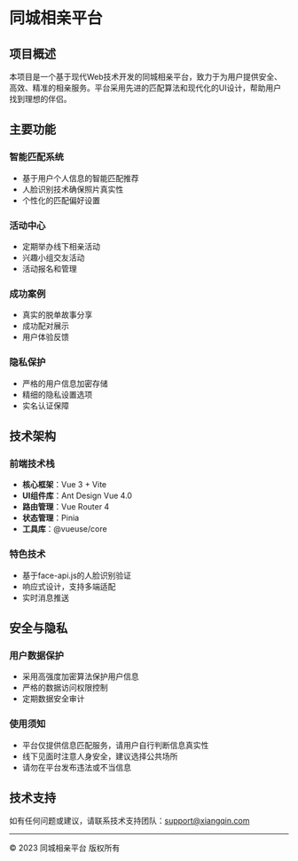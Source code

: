 # 同城相亲平台

## 项目概述

本项目是一个基于现代Web技术开发的同城相亲平台，致力于为用户提供安全、高效、精准的相亲服务。平台采用先进的匹配算法和现代化的UI设计，帮助用户找到理想的伴侣。

## 主要功能

### 智能匹配系统
- 基于用户个人信息的智能匹配推荐
- 人脸识别技术确保照片真实性
- 个性化的匹配偏好设置

### 活动中心
- 定期举办线下相亲活动
- 兴趣小组交友活动
- 活动报名和管理

### 成功案例
- 真实的脱单故事分享
- 成功配对展示
- 用户体验反馈

### 隐私保护
- 严格的用户信息加密存储
- 精细的隐私设置选项
- 实名认证保障

## 技术架构

### 前端技术栈
- **核心框架**：Vue 3 + Vite
- **UI组件库**：Ant Design Vue 4.0
- **路由管理**：Vue Router 4
- **状态管理**：Pinia
- **工具库**：@vueuse/core

### 特色技术
- 基于face-api.js的人脸识别验证
- 响应式设计，支持多端适配
- 实时消息推送

## 安全与隐私

### 用户数据保护
- 采用高强度加密算法保护用户信息
- 严格的数据访问权限控制
- 定期数据安全审计

### 使用须知
- 平台仅提供信息匹配服务，请用户自行判断信息真实性
- 线下见面时注意人身安全，建议选择公共场所
- 请勿在平台发布违法或不当信息

## 技术支持

如有任何问题或建议，请联系技术支持团队：support@xiangqin.com

---

© 2023 同城相亲平台 版权所有